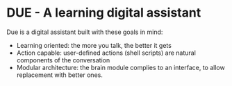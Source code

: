 # DUE - A learning digital assistant

Due is a digital assistant built with these goals in mind:

* Learning oriented: the more you talk, the better it gets
* Action capable: user-defined actions (shell scripts) are natural components of the conversation
* Modular architecture: the brain module complies to an interface, to allow replacement with better ones.